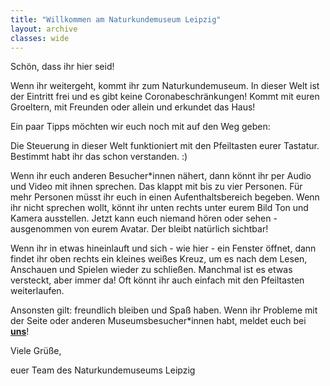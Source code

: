 ```yaml
---
title: "Willkommen am Naturkundemuseum Leipzig"
layout: archive
classes: wide
---
```


Schön, dass ihr hier seid!

Wenn ihr weitergeht, kommt ihr zum Naturkundemuseum. In dieser Welt ist der Eintritt frei und es gibt keine Coronabeschränkungen! Kommt mit euren Groeltern, mit Freunden oder allein und erkundet das Haus!


Ein paar Tipps möchten wir euch noch mit auf den Weg geben:

Die Steuerung in dieser Welt funktioniert mit den Pfeiltasten eurer Tastatur. Bestimmt habt ihr das schon verstanden. :) 

Wenn ihr euch anderen Besucher*innen nähert, dann könnt ihr per Audio und Video mit ihnen sprechen. Das klappt mit bis zu vier Personen. Für mehr Personen müsst ihr euch in einen Aufenthaltsbereich begeben. Wenn ihr nicht sprechen wollt, könnt ihr unten rechts unter eurem Bild Ton und Kamera ausstellen. Jetzt kann euch niemand hören oder sehen - ausgenommen von eurem Avatar. Der bleibt natürlich sichtbar!

Wenn ihr in etwas hineinlauft und sich - wie hier - ein Fenster öffnet, dann findet ihr oben rechts ein kleines weißes Kreuz, um es nach dem Lesen, Anschauen und Spielen wieder zu schließen. Manchmal ist es etwas versteckt, aber immer da! Oft könnt ihr auch einfach mit den Pfeiltasten weiterlaufen.

Ansonsten gilt: freundlich bleiben und Spaß haben. Wenn ihr Probleme mit der Seite oder anderen Museumsbesucher*innen habt, meldet euch bei **[uns](mailto:service.naturkundemuseum@leipzig.de)**!


Viele Grüße,

euer Team des Naturkundemuseums Leipzig
